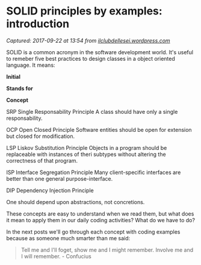 # SOLID principles by examples: introduction

_Captured: 2017-09-22 at 13:54 from [ilclubdellesei.wordpress.com](https://ilclubdellesei.wordpress.com/2017/07/03/solid-principles-by-examples-introduction/)_

SOLID is a common acronym in the software development world. It's useful to remeber five best practices to design classes in a object oriented language. It means:

**Initial**

**Stands for**

**Concept**

SRP
Single Responsability Principle
A class should have only a single responsability.

OCP
Open Closed Principle
Software entities should be open for extension but closed for modification.

LSP
Liskov Substitution Principle
Objects in a program should be replaceable with instances of theri subtypes without altering the correctness of that program.

ISP
Interface Segregation Principle
Many client-specific interfaces are better than one general purpose-interface.

DIP
Dependency Injection Principle

One should depend upon abstractions, not concretions.

These concepts are easy to understand when we read them, but what does it mean to apply them in our daily coding activities? What do we have to do?

In the next posts we'll go through each concept with coding examples because as someone much smarter than me said:

> Tell me and I'll foget, show me and I might remember. Involve me and I will remember. - Confucius
